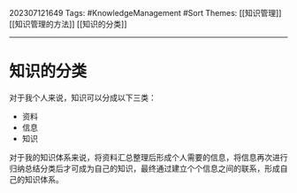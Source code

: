 202307121649
Tags: #KnowledgeManagement #Sort
Themes: [[知识管理]] [[知识管理的方法]] [[知识的分类]]

--- 
# 知识的分类
对于我个人来说，知识可以分成以下三类：
- 资料
- 信息
- 知识

对于我的知识体系来说，将资料汇总整理后形成个人需要的信息，将信息再次进行归纳总结分类后才可成为自己的知识，最终通过建立个个信息之间的联系，形成自己的知识体系。

